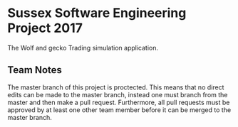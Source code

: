 # Sussex Software Engineering Project 2017

The Wolf and gecko Trading simulation application.

## Team Notes

The master branch of this project is proctected. This means that no direct edits can be made to the master branch, instead one must branch from the master and then make a pull request. Furthermore, all pull requests must be approved by at least one other team member before it can be merged to the master branch.
